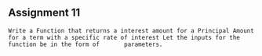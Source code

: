 ## Assignment 11
    Write a Function that returns a interest amount for a Principal Amount for a term with a specific rate of interest Let the inputs for the function be in the form of       parameters.
